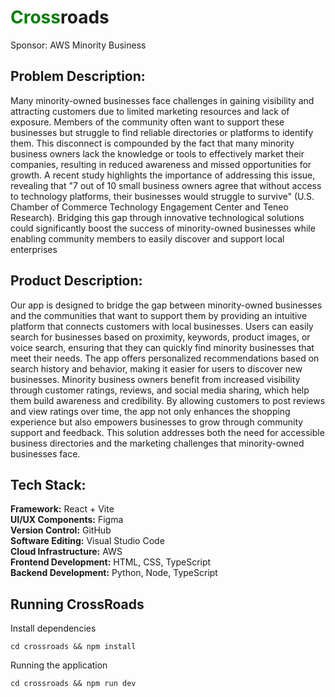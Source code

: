 # <span style="color:green">Cross</span>roads
Sponsor: AWS Minority Business 

## Problem Description:
Many minority-owned businesses face challenges in gaining visibility and attracting customers due to limited marketing resources and lack of exposure. Members of the community often want to support these businesses but struggle to find reliable directories or platforms to identify them. This disconnect is compounded by the fact that many minority business owners lack the knowledge or tools to effectively market their companies, resulting in reduced awareness and missed opportunities for growth. A recent study highlights the importance of addressing this issue, revealing that "7 out of 10 small business owners agree that without access to technology platforms, their businesses would struggle to survive" (U.S. Chamber of Commerce Technology Engagement Center and Teneo Research). Bridging this gap through innovative technological solutions could significantly boost the success of minority-owned businesses while enabling community members to easily discover and support local enterprises

## Product Description:
Our app is designed to bridge the gap between minority-owned businesses and the communities that want to support them by providing an intuitive platform that connects customers with local businesses. Users can easily search for businesses based on proximity, keywords, product images, or voice search, ensuring that they can quickly find minority businesses that meet their needs. The app offers personalized recommendations based on search history and behavior, making it easier for users to discover new businesses. Minority business owners benefit from increased visibility through customer ratings, reviews, and social media sharing, which help them build awareness and credibility. By allowing customers to post reviews and view ratings over time, the app not only enhances the shopping experience but also empowers businesses to grow through community support and feedback. This solution addresses both the need for accessible business directories and the marketing challenges that minority-owned businesses face.


## Tech Stack: 
**Framework:** React + Vite  
**UI/UX Components:** Figma  
**Version Control:** GitHub  
**Software Editing:** Visual Studio Code  
**Cloud Infrastructure:** AWS  
**Frontend Development:** HTML, CSS, TypeScript  
**Backend Development:** Python, Node, TypeScript


## Running CrossRoads

Install dependencies
```shell
cd crossroads && npm install
```

Running the application

```shell
cd crossroads && npm run dev
```

